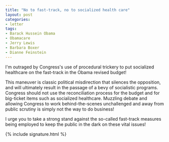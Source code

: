 ```yaml
---
title: "No to fast-track, no to socialized health care"
layout: post
categories:
- letter
tags:
- Barack Hussein Obama
- Obamacare
- Jerry Lewis
- Barbara Boxer
- Dianne Feinstein
---
```


I'm outraged by Congress's use of procedural trickery to put socialized healthcare on the fast-track in the Obama revised budget!

This maneuver is classic political misdirection that silences the opposition, and will ultimately result in the passage of a bevy of socialistic programs. Congress should not use the reconciliation process for the budget and for big-ticket items such as socialized healthcare. Muzzling debate and allowing Congress to work behind-the-scenes unchallenged and away from public scrutiny is simply not the way to do business!

I urge you to take a strong stand against the so-called fast-track measures being employed to keep the public in the dark on these vital issues!

{% include signature.html %}
